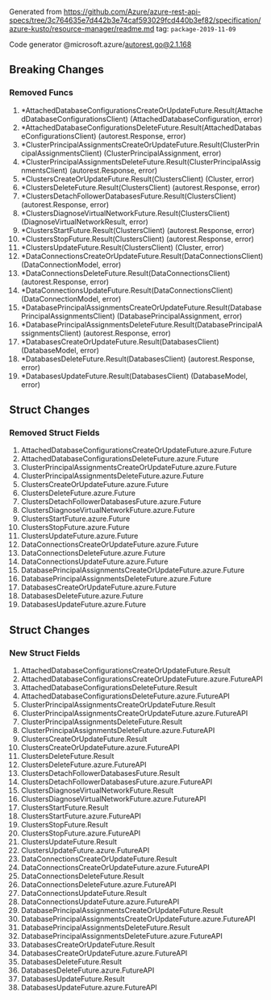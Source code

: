 Generated from https://github.com/Azure/azure-rest-api-specs/tree/3c764635e7d442b3e74caf593029fcd440b3ef82/specification/azure-kusto/resource-manager/readme.md tag: `package-2019-11-09`

Code generator @microsoft.azure/autorest.go@2.1.168

## Breaking Changes

### Removed Funcs

1. *AttachedDatabaseConfigurationsCreateOrUpdateFuture.Result(AttachedDatabaseConfigurationsClient) (AttachedDatabaseConfiguration, error)
1. *AttachedDatabaseConfigurationsDeleteFuture.Result(AttachedDatabaseConfigurationsClient) (autorest.Response, error)
1. *ClusterPrincipalAssignmentsCreateOrUpdateFuture.Result(ClusterPrincipalAssignmentsClient) (ClusterPrincipalAssignment, error)
1. *ClusterPrincipalAssignmentsDeleteFuture.Result(ClusterPrincipalAssignmentsClient) (autorest.Response, error)
1. *ClustersCreateOrUpdateFuture.Result(ClustersClient) (Cluster, error)
1. *ClustersDeleteFuture.Result(ClustersClient) (autorest.Response, error)
1. *ClustersDetachFollowerDatabasesFuture.Result(ClustersClient) (autorest.Response, error)
1. *ClustersDiagnoseVirtualNetworkFuture.Result(ClustersClient) (DiagnoseVirtualNetworkResult, error)
1. *ClustersStartFuture.Result(ClustersClient) (autorest.Response, error)
1. *ClustersStopFuture.Result(ClustersClient) (autorest.Response, error)
1. *ClustersUpdateFuture.Result(ClustersClient) (Cluster, error)
1. *DataConnectionsCreateOrUpdateFuture.Result(DataConnectionsClient) (DataConnectionModel, error)
1. *DataConnectionsDeleteFuture.Result(DataConnectionsClient) (autorest.Response, error)
1. *DataConnectionsUpdateFuture.Result(DataConnectionsClient) (DataConnectionModel, error)
1. *DatabasePrincipalAssignmentsCreateOrUpdateFuture.Result(DatabasePrincipalAssignmentsClient) (DatabasePrincipalAssignment, error)
1. *DatabasePrincipalAssignmentsDeleteFuture.Result(DatabasePrincipalAssignmentsClient) (autorest.Response, error)
1. *DatabasesCreateOrUpdateFuture.Result(DatabasesClient) (DatabaseModel, error)
1. *DatabasesDeleteFuture.Result(DatabasesClient) (autorest.Response, error)
1. *DatabasesUpdateFuture.Result(DatabasesClient) (DatabaseModel, error)

## Struct Changes

### Removed Struct Fields

1. AttachedDatabaseConfigurationsCreateOrUpdateFuture.azure.Future
1. AttachedDatabaseConfigurationsDeleteFuture.azure.Future
1. ClusterPrincipalAssignmentsCreateOrUpdateFuture.azure.Future
1. ClusterPrincipalAssignmentsDeleteFuture.azure.Future
1. ClustersCreateOrUpdateFuture.azure.Future
1. ClustersDeleteFuture.azure.Future
1. ClustersDetachFollowerDatabasesFuture.azure.Future
1. ClustersDiagnoseVirtualNetworkFuture.azure.Future
1. ClustersStartFuture.azure.Future
1. ClustersStopFuture.azure.Future
1. ClustersUpdateFuture.azure.Future
1. DataConnectionsCreateOrUpdateFuture.azure.Future
1. DataConnectionsDeleteFuture.azure.Future
1. DataConnectionsUpdateFuture.azure.Future
1. DatabasePrincipalAssignmentsCreateOrUpdateFuture.azure.Future
1. DatabasePrincipalAssignmentsDeleteFuture.azure.Future
1. DatabasesCreateOrUpdateFuture.azure.Future
1. DatabasesDeleteFuture.azure.Future
1. DatabasesUpdateFuture.azure.Future

## Struct Changes

### New Struct Fields

1. AttachedDatabaseConfigurationsCreateOrUpdateFuture.Result
1. AttachedDatabaseConfigurationsCreateOrUpdateFuture.azure.FutureAPI
1. AttachedDatabaseConfigurationsDeleteFuture.Result
1. AttachedDatabaseConfigurationsDeleteFuture.azure.FutureAPI
1. ClusterPrincipalAssignmentsCreateOrUpdateFuture.Result
1. ClusterPrincipalAssignmentsCreateOrUpdateFuture.azure.FutureAPI
1. ClusterPrincipalAssignmentsDeleteFuture.Result
1. ClusterPrincipalAssignmentsDeleteFuture.azure.FutureAPI
1. ClustersCreateOrUpdateFuture.Result
1. ClustersCreateOrUpdateFuture.azure.FutureAPI
1. ClustersDeleteFuture.Result
1. ClustersDeleteFuture.azure.FutureAPI
1. ClustersDetachFollowerDatabasesFuture.Result
1. ClustersDetachFollowerDatabasesFuture.azure.FutureAPI
1. ClustersDiagnoseVirtualNetworkFuture.Result
1. ClustersDiagnoseVirtualNetworkFuture.azure.FutureAPI
1. ClustersStartFuture.Result
1. ClustersStartFuture.azure.FutureAPI
1. ClustersStopFuture.Result
1. ClustersStopFuture.azure.FutureAPI
1. ClustersUpdateFuture.Result
1. ClustersUpdateFuture.azure.FutureAPI
1. DataConnectionsCreateOrUpdateFuture.Result
1. DataConnectionsCreateOrUpdateFuture.azure.FutureAPI
1. DataConnectionsDeleteFuture.Result
1. DataConnectionsDeleteFuture.azure.FutureAPI
1. DataConnectionsUpdateFuture.Result
1. DataConnectionsUpdateFuture.azure.FutureAPI
1. DatabasePrincipalAssignmentsCreateOrUpdateFuture.Result
1. DatabasePrincipalAssignmentsCreateOrUpdateFuture.azure.FutureAPI
1. DatabasePrincipalAssignmentsDeleteFuture.Result
1. DatabasePrincipalAssignmentsDeleteFuture.azure.FutureAPI
1. DatabasesCreateOrUpdateFuture.Result
1. DatabasesCreateOrUpdateFuture.azure.FutureAPI
1. DatabasesDeleteFuture.Result
1. DatabasesDeleteFuture.azure.FutureAPI
1. DatabasesUpdateFuture.Result
1. DatabasesUpdateFuture.azure.FutureAPI
